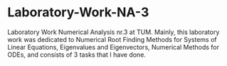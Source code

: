 # Laboratory-Work-NA-3
Laboratory Work Numerical Analysis nr.3 at TUM. Mainly, this laboratory work was dedicated to Numerical Root Finding Methods for Systems of Linear Equations, Eigenvalues and Eigenvectors, Numerical Methods for ODEs, and consists of 3 tasks that I have done.
